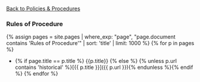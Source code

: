 
[Back to Policies & Procedures](/)

### Rules of Procedure

{% assign pages = site.pages | where_exp: "page", "page.document contains 'Rules of Procedure'" | sort: 'title' | limit: 1000 %}
{% for p in pages %}

* {% if page.title == p.title %} {{p.title}} {% else %} {% unless p.url contains 'historical' %}[{{ p.title }}]({{ p.url }}){% endunless %}{% endif %}
{% endfor %}
